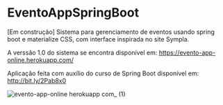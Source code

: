 # EventoAppSpringBoot

[Em construção] Sistema para gerenciamento de eventos usando spring boot e materialize CSS, com interface inspirada no site Sympla. 

A verssão 1.0 do sistema se encontra disponível em: https://evento-app-online.herokuapp.com/

Aplicação feita com auxílio do curso de Spring Boot disponível em: http://bit.ly/2Pab8x0


![evento-app-online herokuapp com_ (1)](https://user-images.githubusercontent.com/15992653/159198180-00b1cd7f-c624-42f5-b33e-998ff0de579f.png)

